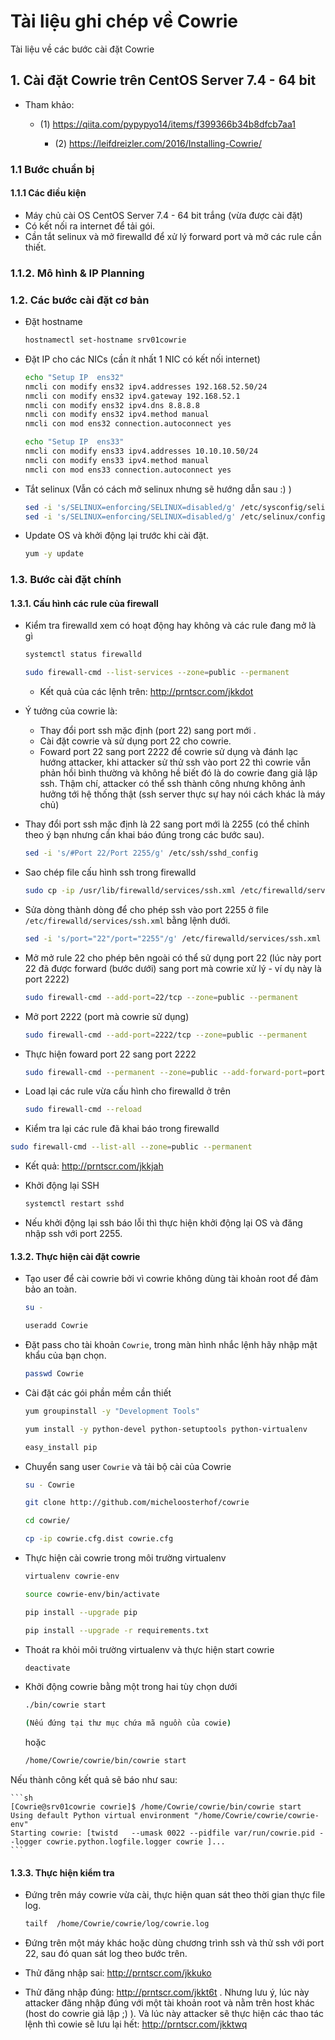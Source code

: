 # Tài liệu ghi chép về Cowrie

Tài liệu về các bước cài đặt Cowrie

## 1. Cài đặt Cowrie trên CentOS Server 7.4 - 64 bit

- Tham khảo: 

  - (1) https://qiita.com/pypypyo14/items/f399366b34b8dfcb7aa1
	
	- (2) https://leifdreizler.com/2016/Installing-Cowrie/

### 1.1 Bước chuẩn bị

#### 1.1.1 Các điều kiện
- Máy chủ cài OS CentOS Server 7.4 - 64 bit trắng (vừa được cài đặt)
- Có kết nối ra internet để tải gói.
- Cần tắt selinux và mở firewalld để xử lý forward port và mở các rule cần thiết.


### 1.1.2. Mô hình & IP Planning


### 1.2. Các bước cài đặt cơ bản


- Đặt hostname

	```sh
	hostnamectl set-hostname srv01cowrie
	```

- Đặt IP cho các NICs (cần ít nhất 1 NIC có kết nối internet)

	```sh
	echo "Setup IP  ens32"
	nmcli con modify ens32 ipv4.addresses 192.168.52.50/24
	nmcli con modify ens32 ipv4.gateway 192.168.52.1
	nmcli con modify ens32 ipv4.dns 8.8.8.8
	nmcli con modify ens32 ipv4.method manual
	nmcli con mod ens32 connection.autoconnect yes

	echo "Setup IP  ens33"
	nmcli con modify ens33 ipv4.addresses 10.10.10.50/24
	nmcli con modify ens33 ipv4.method manual
	nmcli con mod ens33 connection.autoconnect yes
	```

- Tắt selinux (Vẫn có cách mở selinux nhưng sẽ hướng dẫn sau :) )

	```sh
	sed -i 's/SELINUX=enforcing/SELINUX=disabled/g' /etc/sysconfig/selinux
	sed -i 's/SELINUX=enforcing/SELINUX=disabled/g' /etc/selinux/config
	```

- Update OS và khởi động lại trước khi cài đặt.

	```sh
	yum -y update
	```

### 1.3. Bước cài đặt chính

#### 1.3.1. Cấu hình các rule của firewall 

- Kiểm tra firewalld xem có hoạt động hay không và các rule đang mở là gì

	```sh
	systemctl status firewalld
	```	

	```sh
	sudo firewall-cmd --list-services --zone=public --permanent
	```
	
	- Kết quả của các lệnh trên: http://prntscr.com/jkkdot

- Ý tưởng của cowrie là: 
  - Thay đổi port ssh mặc định (port 22) sang port mới .
  - Cài đặt cowrie và sử dụng port 22 cho cowrie.
  - Foward port 22 sang port 2222 để cowrie sử dụng và đánh lạc hướng attacker, khi attacker sử thử ssh vào port 22 thì cowrie vẫn phản hồi bình thường và không hề biết đó là do cowrie đang giả lập ssh. Thậm chí, attacker có thể ssh thành công nhưng không ảnh hưởng tới hệ thống thật (ssh server thực sự hay nói cách khác là máy chủ)
	
- Thay đổi port ssh mặc định là 22 sang port mới là 2255 (có thể chỉnh theo ý bạn nhưng cần khai báo đúng trong các bước sau).

	```sh
	sed -i 's/#Port 22/Port 2255/g' /etc/ssh/sshd_config
	```
	
- Sao chép file cấu hình ssh trong firewalld

	```sh
	sudo cp -ip /usr/lib/firewalld/services/ssh.xml /etc/firewalld/services/ssh.xml
	```

- Sửa dòng <port protocol="tcp" port="22"/> thành dòng <port protocol="tcp" port="2255"/> để cho phép ssh vào port 2255 ở file `/etc/firewalld/services/ssh.xml` bằng lệnh dưới.

	```sh
	sed -i 's/port="22"/port="2255"/g' /etc/firewalld/services/ssh.xml
	```
	
- Mở mở rule 22 cho phép bên ngoài có thể sử dụng port 22 (lúc này port 22 đã được forward (bước dưới) sang port mà cowrie xử lý - ví dụ này là port 2222)

	```sh
	sudo firewall-cmd --add-port=22/tcp --zone=public --permanent
	```

- Mở port 2222 (port mà cowrie sử dụng)

	```sh
	sudo firewall-cmd --add-port=2222/tcp --zone=public --permanent
	```

- Thực hiện foward port 22 sang port 2222

	```sh
	sudo firewall-cmd --permanent --zone=public --add-forward-port=port=22:proto=tcp:toport=2222
	```

- Load lại các rule vừa cấu hình cho firewalld ở trên

	```sh
	sudo firewall-cmd --reload
	```

- Kiểm tra lại các rule đã khai báo trong firewalld

```sh
sudo firewall-cmd --list-all --zone=public --permanent
```

  - Kết quả: http://prntscr.com/jkkjah
	
	
- Khởi động lại SSH
	
	```sh
	systemctl restart sshd
	```

- Nếu khởi động lại ssh báo lỗi thì thực hiện khởi động lại OS và đăng nhập ssh với port 2255.
	
	
#### 1.3.2. Thực hiện cài đặt cowrie

- Tạo user để cài cowrie bởi vì cowrie không dùng tài khoản root để đảm bảo an toàn.

	```sh
	su -

	useradd Cowrie
	```

- Đặt pass cho tài khoản `Cowrie`, trong màn hình nhắc lệnh hãy nhập mật khẩu của bạn chọn.

	```sh
	passwd Cowrie
	```

- Cài đặt các gói phần mềm cần thiết

	```sh
	yum groupinstall -y "Development Tools"

	yum install -y python-devel python-setuptools python-virtualenv

	easy_install pip
	```

- Chuyển sang user `Cowrie` và tải bộ cài của Cowrie

	```sh
	su - Cowrie

	git clone http://github.com/micheloosterhof/cowrie

	cd cowrie/

	cp -ip cowrie.cfg.dist cowrie.cfg
	```


- Thực hiện cài cowrie trong môi trường virtualenv
	
	```sh
	virtualenv cowrie-env

	source cowrie-env/bin/activate

	pip install --upgrade pip

	pip install --upgrade -r requirements.txt
	```

- Thoát ra khỏi môi trường virtualenv và thực hiện start cowrie

	```sh
	deactivate
	```

- Khởi động cowrie bằng một trong hai tùy chọn dưới

	```sh
	./bin/cowrie start
	
	(Nếu đứng tại thư mục chứa mã nguồn của cowie)
	```
	
	hoặc
	
	```sh
	/home/Cowrie/cowrie/bin/cowrie start
	```
	
Nếu thành công kết quả sẽ báo như sau: 

	```sh
	[Cowrie@srv01cowrie cowrie]$ /home/Cowrie/cowrie/bin/cowrie start
	Using default Python virtual environment "/home/Cowrie/cowrie/cowrie-env"
	Starting cowrie: [twistd   --umask 0022 --pidfile var/run/cowrie.pid --logger cowrie.python.logfile.logger cowrie ]...
	```


#### 1.3.3. Thực hiện kiểm tra

- Đứng trên máy cowrie vừa cài, thực hiện quan sát theo thời gian thực file log.


	```sh
	tailf  /home/Cowrie/cowrie/log/cowrie.log
	```

- Đứng trên một máy khác hoặc dùng chương trình ssh và thử ssh với port 22, sau đó quan sát log theo bước trên.

 - Thử đăng nhập sai: http://prntscr.com/jkkuko
 
 - Thử đăng nhập đúng: http://prntscr.com/jkkt6t . Nhưng lưu ý, lúc này attacker đăng nhập đúng với một tài khoản root và nằm trên host khác (host do cowrie giả lập ;) ). Và lúc này attacker sẽ thực hiện các thao tác lệnh thì cowie sẽ lưu lại hết: http://prntscr.com/jkktwq
 
 




























